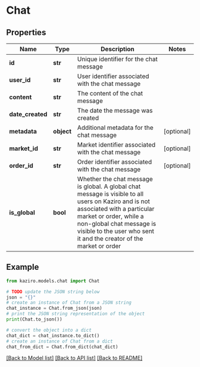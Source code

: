 # Chat

## Properties

| Name             | Type       | Description                                                                                                                                                                                                                                                    | Notes      |
| ---------------- | ---------- | -------------------------------------------------------------------------------------------------------------------------------------------------------------------------------------------------------------------------------------------------------------- | ---------- |
| **id**           | **str**    | Unique identifier for the chat message                                                                                                                                                                                                                         |
| **user_id**      | **str**    | User identifier associated with the chat message                                                                                                                                                                                                               |
| **content**      | **str**    | The content of the chat message                                                                                                                                                                                                                                |
| **date_created** | **str**    | The date the message was created                                                                                                                                                                                                                               |
| **metadata**     | **object** | Additional metadata for the chat message                                                                                                                                                                                                                       | [optional] |
| **market_id**    | **str**    | Market identifier associated with the chat message                                                                                                                                                                                                             | [optional] |
| **order_id**     | **str**    | Order identifier associated with the chat message                                                                                                                                                                                                              | [optional] |
| **is_global**    | **bool**   | Whether the chat message is global. A global chat message is visible to all users on Kaziro and is not associated with a particular market or order, while a non-global chat message is visible to the user who sent it and the creator of the market or order |

## Example

```python
from kaziro.models.chat import Chat

# TODO update the JSON string below
json = "{}"
# create an instance of Chat from a JSON string
chat_instance = Chat.from_json(json)
# print the JSON string representation of the object
print(Chat.to_json())

# convert the object into a dict
chat_dict = chat_instance.to_dict()
# create an instance of Chat from a dict
chat_from_dict = Chat.from_dict(chat_dict)
```

[[Back to Model list]](../README.md#documentation-for-models) [[Back to API list]](../README.md#documentation-for-api-endpoints) [[Back to README]](../README.md)
